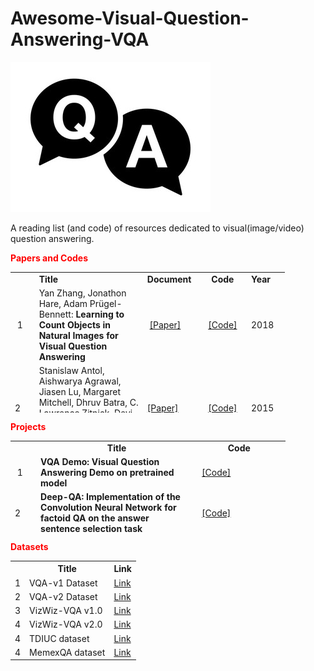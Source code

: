 # Awesome-Visual-Question-Answering-VQA

<img src="VQA.jpg"></img>

A reading list (and code) of resources dedicated to visual(image/video) question answering.

<p><strong><span style="color: red;">Papers and Codes</span></strong></p>
<table style="height: 225px; width: 439px;">
<tbody>
<tr>
<td style="width: 28px;">&nbsp;</td>
<td style="width: 172px;"><strong>Title</strong></td>
<td style="width: 80px;"><strong>Document</strong></td>
<td style="width: 70px; text-align: center;"><strong>Code</strong></td>
<td style="width: 55px;"><strong>Year</strong></td>
</tr>
<tr>
<td style="width: 28px;">&nbsp;1</td>
<td style="width: 172px;">Yan Zhang, Jonathon Hare, Adam Pr&uuml;gel-Bennett:&nbsp;<strong>Learning to Count Objects in Natural Images for Visual Question Answering</strong></td>
<td style="width: 80px;">&nbsp;<a href="https://arxiv.org/abs/1802.05766" rel="nofollow">[Paper]</a>&nbsp;</td>
<td style="width: 70px; text-align: center;"><a href="https://github.com/Cyanogenoid/vqa-counting">[Code]</a></td>
<td style="width: 55px;">2018</td>
</tr>
<tr>
<td style="width: 28px;">2&nbsp;</td>
<td style="width: 172px;">Stanislaw Antol, Aishwarya Agrawal, Jiasen Lu, Margaret Mitchell, Dhruv Batra, C. Lawrence Zitnick, Devi Parikh,&nbsp;<strong>VQA: Visual Question Answering</strong>, ICCV, 2015.</td>
<td style="width: 80px;"><a href="http://arxiv.org/pdf/1505.00468" rel="nofollow">[Paper]</a></td>
<td style="width: 70px; text-align: center;"><a href="https://github.com/JamesChuanggg/VQA-tensorflow">[Code]</a></td>
<td style="width: 55px;">2015</td>
</tr>
<tr>
<td style="width: 28px;">3&nbsp;</td>
<td style="width: 172px;">Zichao Yang, Xiaodong He, Jianfeng Gao, Li Deng, Alex Smola,&nbsp;<strong>Stacked Attention Networks for Image Question Answering</strong>, CVPR 2016.&nbsp;</td>
<td style="width: 80px;"><a href="http://arxiv.org/abs/1511.02274" rel="nofollow">[Paper]</a></td>
<td style="width: 70px; text-align: center;"><a href="https://github.com/JamesChuanggg/san-torch">[Code]</a></td>
<td style="width: 55px;">2016</td>
</tr>
<tr>
<td style="width: 28px;">4&nbsp;</td>
<td style="width: 172px;">
<p>Jiasen Lu, Jianwei Yang, Dhruv Batra, Devi Parikh,&nbsp;<strong>Hierarchical Question-Image Co-Attention for Visual Question Answering</strong>, arXiv:1606.00061, 2016.&nbsp;&nbsp;</p>
</td>
<td style="width: 80px;"><a href="https://arxiv.org/pdf/1606.00061v2.pdf" rel="nofollow">[Paper]</a></td>
<td style="width: 70px; text-align: center;"><a href="https://github.com/jiasenlu/HieCoAttenVQA">[Code]</a></td>
<td style="width: 55px;">2016</td>
</tr>
<tr>
<td style="width: 28px;">5&nbsp;</td>
<td style="width: 172px;">
<p>Akira Fukui, Dong Huk Park, Daylen Yang, Anna Rohrbach, Trevor Darrell, Marcus Rohrbach,&nbsp;<strong>Multimodal Compact Bilinear Pooling for Visual Question Answering and Visual Grounding</strong>, arXiv:1606.01847, 2016.&nbsp;</p>
</td>
<td style="width: 80px;"><a href="https://arxiv.org/abs/1606.01847" rel="nofollow">[Paper]</a>&nbsp;</td>
<td style="width: 70px; text-align: center;"><a href="https://github.com/akirafukui/vqa-mcb">[Code]</a></td>
<td style="width: 55px;">2016</td>
</tr>
<tr>
<td style="width: 28px;">6&nbsp;</td>
<td style="width: 172px;">
<p>Vahid Kazemi, Ali Elqursh,&nbsp;<strong>Show, Ask, Attend, and Answer: A Strong Baseline For Visual Question Answering</strong>, arXiv:1704.03162, 2016.&nbsp;</p>
</td>
<td style="width: 80px;"><a href="https://arxiv.org/abs/1704.03162" rel="nofollow">[Paper]</a>&nbsp;</td>
<td style="width: 70px; text-align: center;"><a href="https://github.com/Cyanogenoid/pytorch-vqa">[Code]</a></td>
<td style="width: 55px;">2016</td>
</tr>
<tr>
<td style="width: 28px;">7&nbsp;</td>
<td style="width: 172px;">
<p>Hedi Ben-younes, Remi Cadene, Matthieu Cord, Nicolas Thome:&nbsp;<strong>MUTAN: Multimodal Tucker Fusion for Visual Question Answering</strong></p>
</td>
<td style="width: 80px;">&nbsp;<a href="https://arxiv.org/pdf/1705.06676.pdf" rel="nofollow">[Paper]</a>&nbsp;</td>
<td style="width: 70px; text-align: center;"><a href="https://github.com/Cadene/vqa.pytorch">[Code]</a></td>
<td style="width: 55px;">2017</td>
</tr>
<tr>
<td style="width: 28px;">8&nbsp;</td>
<td style="width: 172px;">
<p><strong>Towards AI-Complete Question Answering: A Set of Prerequisite Toy Tasks</strong></p>
</td>
<td style="width: 80px;">&nbsp;<a href="https://arxiv.org/pdf/1502.05698v1.pdf" rel="nofollow">[Paper]</a></td>
<td style="width: 70px; text-align: center;">&nbsp;<a href="https://github.com/facebook/bAbI-tasks">[Code]</a></td>
<td style="width: 55px;">2015</td>
</tr>
<tr>
<td style="width: 28px;">9&nbsp;</td>
<td style="width: 172px;"><strong>Neural Module Networks</strong></td>
<td style="width: 80px;">&nbsp;<a href="https://arxiv.org/pdf/1502.05698v1.pdf" rel="nofollow">[Paper]</a></td>
<td style="width: 70px; text-align: center;">&nbsp;<a href="https://arxiv.org/pdf/1502.05698v1.pdf" rel="nofollow">[Code]</a></td>
<td style="width: 55px;">2017</td>
</tr>
<tr>
<td style="width: 28px;">10&nbsp;</td>
<td style="width: 172px;">&nbsp;
<p><strong>Image Question Answering using Convolutional Neural Network with Dynamic Parameter Prediction</strong></p>
</td>
<td style="width: 80px;">&nbsp;<a href="https://arxiv.org/pdf/1511.05756" rel="nofollow">[Paper]</a></td>
<td style="width: 70px; text-align: center;">&nbsp;<a href="https://github.com/HyeonwooNoh/DPPnet" rel="nofollow">[Code]</a></td>
<td style="width: 55px;">2015</td>
</tr>
<tr>
<td style="width: 28px;">11&nbsp;</td>
<td style="width: 172px;">
<p><strong>Stacked Attention Networks for Image Question Answering</strong></p>
</td>
<td style="width: 80px;">&nbsp;<a href="http://arxiv.org/abs/1511.02274" rel="nofollow">[Paper]</a></td>
<td style="width: 70px; text-align: center;">&nbsp;<a href=" https://github.com/abhshkdz/neural-vqa-attention" rel="nofollow">[Code]</a></td>
<td style="width: 55px;">2016</td>
</tr>
<tr>
<td style="width: 28px;">12&nbsp;</td>
<td style="width: 172px;">&nbsp;
<p><strong>Simple Baseline for Visual Question Answering</strong></p>
</td>
<td style="width: 80px;">&nbsp;<a href="http://arxiv.org/abs/1512.02167" rel="nofollow">[Paper]</a></td>
<td style="width: 70px; text-align: center;">&nbsp;<a href="https://github.com/metalbubble/VQAbaseline" rel="nofollow">[Code]</a></td>
<td style="width: 55px;">2015</td>
</tr>
<tr>
<td style="width: 28px;">13&nbsp;</td>
<td style="width: 172px;">&nbsp;
<p><strong>Question Answering via Integer Programming over Semi-Structured Knowledge</strong></p>
</td>
<td style="width: 80px;">&nbsp;&nbsp;<a href="http://arxiv.org/abs/1604.06076" rel="nofollow">[Paper]</a></td>
<td style="width: 70px; text-align: center;">&nbsp;&nbsp;<a href="https://github.com/allenai/tableilp" rel="nofollow">[Code]</a></td>
<td style="width: 55px;">2016</td>
</tr>
<tr>
<td style="width: 28px;">14&nbsp;</td>
<td style="width: 172px;">&nbsp;
<p><strong>Hierarchical Question-Image Co-Attention for Visual Question Answering</strong></p>
</td>
<td style="width: 80px;">&nbsp;&nbsp;<a href="http://arxiv.org/abs/1606.00061" rel="nofollow">[Paper]</a></td>
<td style="width: 70px; text-align: center;">&nbsp;&nbsp;<a href="https://github.com/jiasenlu/HieCoAttenVQA" rel="nofollow">[Code]</a></td>
<td style="width: 55px;">2016</td>
</tr>
<tr>
<td style="width: 28px;">15&nbsp;</td>
<td style="width: 172px;">
<p><strong>Multimodal Compact Bilinear Pooling for Visual Question Answering and Visual Grounding</strong></p>
</td>
<td style="width: 80px;">&nbsp;&nbsp;<a href="https://arxiv.org/abs/1606.01847" rel="nofollow">[Paper]</a></td>
<td style="width: 70px; text-align: center;">&nbsp;&nbsp;<a href="https://github.com/akirafukui/vqa-mcb" rel="nofollow">[Code]</a></td>
<td style="width: 55px;">2016</td>
</tr>
<tr>
<td style="width: 28px;">16&nbsp;</td>
<td style="width: 172px;"><strong>Hadamard Product for Low-rank Bilinear Pooling</strong></td>
<td style="width: 80px;">&nbsp;&nbsp;<a href="https://arxiv.org/abs/1610.04325" rel="nofollow">[Paper]</a>&nbsp;</td>
<td style="width: 70px; text-align: center;">&nbsp;&nbsp;<a href="https://github.com/jnhwkim/MulLowBiVQA" rel="nofollow">[Code]</a>&nbsp;</td>
<td style="width: 55px;">
<p>2017</p>
</td>
</tr>
<tr>
<td style="width: 28px;">17&nbsp;</td>
<td style="width: 172px;"><strong>TGIF-QA: Toward Spatio-Temporal Reasoning in Visual Question Answering</strong></td>
<td style="width: 80px;">&nbsp;&nbsp;<a href="https://arxiv.org/abs/1704.04497" rel="nofollow">[Paper]</a>&nbsp;</td>
<td style="width: 70px; text-align: center;">&nbsp;&nbsp;<a href="https://github.com/YunseokJANG/tgif-qa" rel="nofollow">[Code]</a>&nbsp;</td>
<td style="width: 55px;">2017</td>
</tr>
<tr>
<td style="width: 28px;">18&nbsp;</td>
<td style="width: 172px;"><strong>Question Answering on Knowledge Bases and Text using Universal Schema and Memory Networks</strong></td>
<td style="width: 80px;">&nbsp;&nbsp;<a href=" https://arxiv.org/abs/1704.08384" rel="nofollow">[Paper]</a>&nbsp;</td>
<td style="width: 70px; text-align: center;">&nbsp;&nbsp;<a href="https://github.com/rajarshd/TextKBQA" rel="nofollow">[Code]</a>&nbsp;</td>
<td style="width: 55px;">2017</td>
</tr>
<tr>
<td style="width: 28px;">19&nbsp;</td>
<td style="width: 172px;">&nbsp;
<p><strong>Learning Convolutional Text Representations for Visual Question Answering</strong></p>
</td>
<td style="width: 80px;">&nbsp;&nbsp;<a href="https://arxiv.org/abs/1705.06824" rel="nofollow">[Paper]</a>&nbsp;</td>
<td style="width: 70px; text-align: center;">&nbsp;<a href="https://github.com/divelab/vqa-text" rel="nofollow">[Code]</a></td>
<td style="width: 55px;">2018</td>
</tr>
<tr>
<td style="width: 28px;">20&nbsp;</td>
<td style="width: 172px;">&nbsp;
<p><strong>Bottom-Up and Top-Down Attention for Image Captioning and Visual Question Answering</strong></p>
</td>
<td style="width: 80px;">&nbsp;<a href=" https://arxiv.org/abs/1707.07998" rel="nofollow">[Paper]</a>&nbsp;</td>
<td style="width: 70px; text-align: center;">&nbsp;<a href=" https://github.com//peteanderson80/bottom-up-attention" rel="nofollow">[Code]</a>&nbsp;</td>
<td style="width: 55px;">2018</td>
</tr>
<tr>
<td style="width: 28px;">21&nbsp;</td>
<td style="width: 172px;">
<p><strong>Structured Attentions for Visual Question Answering</strong></p>
</td>
<td style="width: 80px;">&nbsp;<a href="https://arxiv.org/abs/1708.02071" rel="nofollow">[Paper]</a></td>
<td style="width: 70px; text-align: center;">&nbsp;<a href=" https://github.com/zhuchen03/vqa-sva" rel="nofollow">[Code]</a></td>
<td style="width: 55px;">&nbsp;2017</td>
</tr>
<tr>
<td style="width: 28px;">22&nbsp;</td>
<td style="width: 172px;">&nbsp;
<p><strong>Question Dependent Recurrent Entity Network for Question Answering</strong></p>
</td>
<td style="width: 80px;">&nbsp;<a href="https://arxiv.org/abs/1707.07922" rel="nofollow">[Paper]</a></td>
<td style="width: 70px; text-align: center;">&nbsp;<a href="https://github.com/andreamad8/QDREN" rel="nofollow">[Code]</a></td>
<td style="width: 55px;">2017</td>
</tr>
<tr>
<td style="width: 28px;">23&nbsp;</td>
<td style="width: 172px;">&nbsp;
<p><strong>DCN+: Mixed Objective and Deep Residual Coattention for Question Answering</strong></p>
</td>
<td style="width: 80px;">&nbsp;<a href="https://arxiv.org/abs/1707.07922" rel="nofollow">[Paper]</a></td>
<td style="width: 70px; text-align: center;">&nbsp;<a href="https://arxiv.org/abs/1707.07922" rel="nofollow">[Code]</a></td>
<td style="width: 55px;">2017</td>
</tr>
<tr>
<td style="width: 28px;">24&nbsp;</td>
<td style="width: 172px;">&nbsp;
<p><strong>Embodied Question Answering</strong></p>
</td>
<td style="width: 80px;">&nbsp;&nbsp;<a href="https://arxiv.org/abs/1711.11543" rel="nofollow">[Paper]</a></td>
<td style="width: 70px; text-align: center;">&nbsp;&nbsp;<a href="https://github.com/facebookresearch/EmbodiedQA" rel="nofollow">[Code]</a></td>
<td style="width: 55px;">2017</td>
</tr>
<tr>
<td style="width: 28px;">25&nbsp;</td>
<td style="width: 172px;">&nbsp;
<p><strong>Structured Triplet Learning with POS-tag Guided Attention for Visual Question Answering</strong></p>
</td>
<td style="width: 80px;">&nbsp;<a href="https://arxiv.org/abs/1801.07853" rel="nofollow">[Paper]</a></td>
<td style="width: 70px; text-align: center;">&nbsp;<a href="https://github.com/wangzheallen/STL-VQA" rel="nofollow">[Paper]</a></td>
<td style="width: 55px;">2018</td>
</tr>
<tr>
<td style="width: 28px;">26&nbsp;</td>
<td style="width: 172px;"><strong>Bilinear Attention Networks</strong></td>
<td style="width: 80px;">&nbsp;<a href="https://arxiv.org/abs/1805.07932" rel="nofollow">[Paper]</a>&nbsp;</td>
<td style="width: 70px; text-align: center;">&nbsp;<a href="https://github.com/jnhwkim/ban-vqa" rel="nofollow">[Code]</a>&nbsp;</td>
<td style="width: 55px;">2018</td>
</tr>
<tr>
<td style="width: 28px;">27&nbsp;</td>
<td style="width: 172px;">&nbsp;</td>
<td style="width: 80px;">&nbsp;</td>
<td style="width: 70px;">&nbsp;</td>
<td style="width: 55px;">&nbsp;</td>
</tr>
<tr>
<td style="width: 28px;">&nbsp;</td>
<td style="width: 172px;">&nbsp;</td>
<td style="width: 80px;">&nbsp;</td>
<td style="width: 70px;">&nbsp;</td>
<td style="width: 55px;">&nbsp;</td>
</tr>
<tr>
<td style="width: 28px;">&nbsp;</td>
<td style="width: 172px;">&nbsp;</td>
<td style="width: 80px;">&nbsp;</td>
<td style="width: 70px;">&nbsp;</td>
<td style="width: 55px;">&nbsp;</td>
</tr>
</tbody>
</table>
<p><strong><span style="color: red;">Projects</span></strong></p>
<table style="height: 147px; width: 440px;">
<tbody>
<tr>
<td style="width: 29px;">&nbsp;</td>
<td style="width: 258px; text-align: center;"><strong>&nbsp;Title</strong></td>
<td style="width: 141px; text-align: center;"><strong>Code&nbsp;</strong></td>
</tr>
<tr>
<td style="width: 29px;">&nbsp;1</td>
<td style="width: 258px;"><strong>VQA Demo: Visual Question Answering Demo on pretrained model</strong></td>
<td style="width: 141px;">&nbsp;<a href="https://github.com/iamaaditya/VQA_Demo" rel="nofollow">[Code]</a>&nbsp;</td>
</tr>
<tr>
<td style="width: 29px;">2&nbsp;</td>
<td style="width: 258px;"><strong>Deep-QA: Implementation of the Convolution Neural Network for factoid QA on the answer sentence selection task</strong></td>
<td style="width: 141px;">&nbsp;<a href="https://github.com/aseveryn/deep-qa" rel="nofollow">[Code]</a>&nbsp;</td>
</tr>
<tr>
<td style="width: 29px;">3&nbsp;</td>
<td style="width: 258px;"><strong>InsuranceQA-CNN-LSTM: Tensorflow and Theano CNN code for insurance QA(question Answer matching)</strong></td>
<td style="width: 141px;">&nbsp;<a href="https://github.com/white127/insuranceQA-cnn-lstm" rel="nofollow">[Code]</a>&nbsp;</td>
</tr>
<tr>
<td style="width: 29px;">4&nbsp;</td>
<td style="width: 258px;">&nbsp;
<p><strong>Tensorflow Implementation of Deeper LSTM+ normalized CNN for Visual Question Answering</strong></p>
</td>
<td style="width: 141px;">&nbsp;<a href="https://github.com/JamesChuanggg/VQA-tensorflow" rel="nofollow">[Code]</a>&nbsp;</td>
</tr>
<tr>
<td style="width: 29px;">5&nbsp;</td>
<td style="width: 258px;">&nbsp;
<p><strong>Visual Question Answering with Keras</strong></p>
</td>
<td style="width: 141px;">&nbsp;<a href="https://github.com/anantzoid/VQA-Keras-Visual-Question-Answering" rel="nofollow">[Code]</a>&nbsp;</td>
</tr>
<tr>
<td style="width: 29px;">6&nbsp;</td>
<td style="width: 258px;">
<p><strong>Visual Question Answering in Pytorch</strong></p>
</td>
<td style="width: 141px;">&nbsp;<a href="https://github.com/Cadene/vqa.pytorch" rel="nofollow">[Code]</a>&nbsp;</td>
</tr>
<tr>
<td style="width: 29px;">7&nbsp;</td>
<td style="width: 258px;">
<p><strong>Deep QA: Using deep learning to answer Aristo&rsquo;s science questions</strong></p>
</td>
<td style="width: 141px;">&nbsp;<a href="https://github.com/allenai/deep_qa" rel="nofollow">[Code]</a>&nbsp;</td>
</tr>
<tr>
<td style="width: 29px;">&nbsp;</td>
<td style="width: 258px;">&nbsp;</td>
<td style="width: 141px;">&nbsp;</td>
</tr>
</tbody>
</table>

<p><strong><span style="color: red;">Datasets</span></strong></p>

<table>
<tr>
<th></th>
<th>Title</th>
<th>Link</th>
</tr>
  
<tr>
<td>1</td>
<td>VQA-v1 Dataset</td>
<td><a href="https://visualqa.org/vqa_v1_download.html">Link</a></td>
</tr>

<tr>
<td>2</td>
<td>VQA-v2 Dataset</td>
<td><a href="https://visualqa.org/download.html">Link</a></td>
</tr>


<tr>
<td>3</td>
<td>VizWiz-VQA v1.0</td>
<td><a href="https://vizwiz.org/download/245/">Link</a></td>
</tr>

<tr>
<td>4</td>
<td>VizWiz-VQA v2.0</td>
<td><a href="https://vizwiz.org/download/247/">Link</a></td>
</tr>

<tr>
<td>4</td>
<td>TDIUC dataset</td>
<td><a href="https://kushalkafle.com/projects/tdiuc">Link</a></td>
</tr>

<tr>
<td>4</td>
<td>MemexQA dataset</td>
<td><a href="https://memexqa.cs.cmu.edu/#dataset">Link</a></td>
</tr>
</table>
